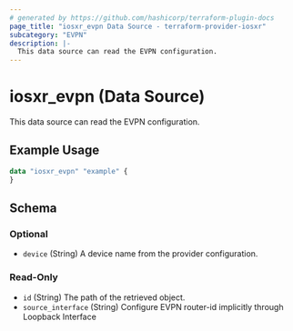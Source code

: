 ```yaml
---
# generated by https://github.com/hashicorp/terraform-plugin-docs
page_title: "iosxr_evpn Data Source - terraform-provider-iosxr"
subcategory: "EVPN"
description: |-
  This data source can read the EVPN configuration.
---
```


# iosxr_evpn (Data Source)

This data source can read the EVPN configuration.

## Example Usage

```terraform
data "iosxr_evpn" "example" {
}
```

<!-- schema generated by tfplugindocs -->
## Schema

### Optional

- `device` (String) A device name from the provider configuration.

### Read-Only

- `id` (String) The path of the retrieved object.
- `source_interface` (String) Configure EVPN router-id implicitly through Loopback Interface


